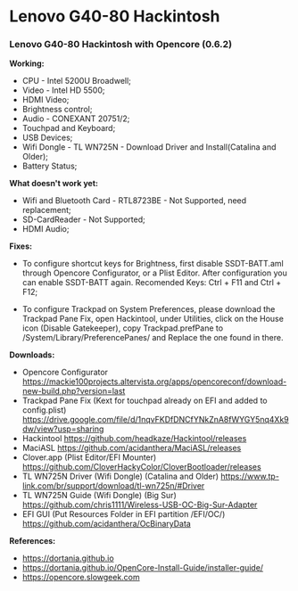 # Lenovo G40-80 Hackintosh
### Lenovo G40-80 Hackintosh with Opencore (0.6.2)

**Working:**
* CPU - Intel 5200U Broadwell;
* Video - Intel HD 5500;
* HDMI Video;
* Brightness control;
* Audio - CONEXANT 20751/2;
* Touchpad and Keyboard;
* USB Devices;
* Wifi Dongle - TL WN725N - Download Driver and Install(Catalina and Older);
* Battery Status;


**What doesn't work yet:**
* Wifi and Bluetooth Card - RTL8723BE - Not Supported, need replacement;
* SD-CardReader - Not Supported;
* HDMI Audio;

**Fixes:**
* To configure shortcut keys for Brightness, first disable SSDT-BATT.aml through Opencore Configurator, or a Plist Editor. After configuration you can enable SSDT-BATT again. Recomended Keys: Ctrl + F11 and Ctrl + F12;

* To configure Trackpad on System Preferences, please download the Trackpad Pane Fix, open Hackintool, under Utilities, click on the House icon (Disable Gatekeeper), copy Trackpad.prefPane to /System/Library/PreferencePanes/ and Replace the one found in there.

**Downloads:**
* Opencore Configurator
https://mackie100projects.altervista.org/apps/opencoreconf/download-new-build.php?version=last
* Trackpad Pane Fix (Kext for touchpad already on EFI and added to config.plist)
https://drive.google.com/file/d/1nqvFKDfDNCfYNkZnA8fWYGY5nq4Xk9dw/view?usp=sharing
* Hackintool
https://github.com/headkaze/Hackintool/releases
* MaciASL
https://github.com/acidanthera/MaciASL/releases
* Clover.app (Plist Editor/EFI Mounter)
https://github.com/CloverHackyColor/CloverBootloader/releases
* TL WN725N Driver (Wifi Dongle) (Catalina and Older)
https://www.tp-link.com/br/support/download/tl-wn725n/#Driver
* TL WN725N Guide (Wifi Dongle) (Big Sur)
https://github.com/chris1111/Wireless-USB-OC-Big-Sur-Adapter
* EFI GUI (Put Resources Folder in EFI partition /EFI/OC/)
https://github.com/acidanthera/OcBinaryData

**References:**
* https://dortania.github.io
* https://dortania.github.io/OpenCore-Install-Guide/installer-guide/
* https://opencore.slowgeek.com
